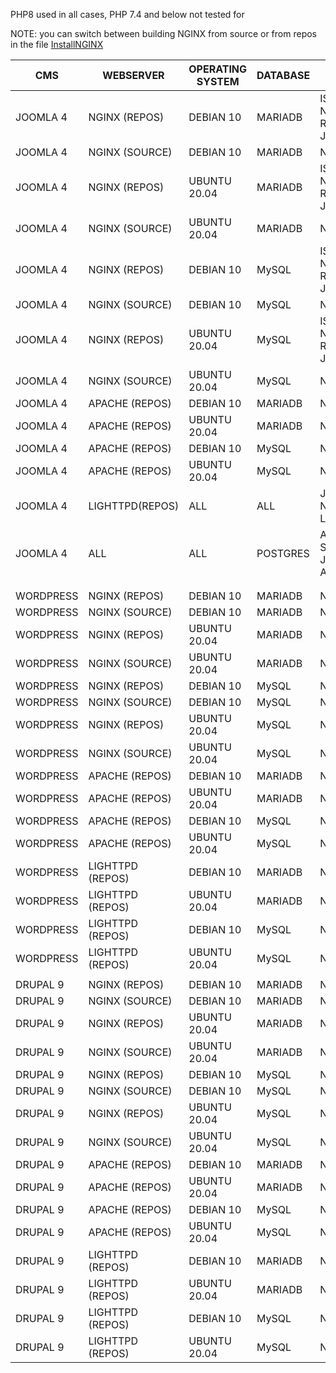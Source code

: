 PHP8 used in all cases, PHP 7.4 and below not tested for

NOTE: you can switch between building NGINX from source or from repos in the file [InstallNGINX](https://github.com/agile-deployer/agile-infrastructure-webserver-scripts/blob/master/installscripts/InstallNGINX.sh)

|     CMS        |        WEBSERVER        |       OPERATING SYSTEM     |          DATABASE        |                        STATUS                    |
| -------------- | ----------------------- | -------------------------- | ------------------------ | ------------------------------------------------ |
|   JOOMLA 4     |       NGINX (REPOS)     |         DEBIAN 10          |           MARIADB        | ISSUES WITH USING NGINX FROM REPOS FOR JOOMLA 4  |
|   JOOMLA 4     |       NGINX (SOURCE)    |         DEBIAN 10          |           MARIADB        | NO KNOWN ISSUES                                  |
|   JOOMLA 4     |       NGINX (REPOS)     |        UBUNTU 20.04        |           MARIADB        | ISSUES WITH USING NGINX FROM REPOS FOR JOOMLA 4  |
|   JOOMLA 4     |       NGINX (SOURCE)    |        UBUNTU 20.04        |           MARIADB        | NO KNOWN ISSUES                                  |
|   JOOMLA 4     |       NGINX (REPOS)     |         DEBIAN 10          |            MySQL         | ISSUES WITH USING NGINX FROM REPOS FOR JOOMLA 4  |
|   JOOMLA 4     |       NGINX (SOURCE)    |         DEBIAN 10          |            MySQL         | NO KNOWN ISSUES                                  |
|   JOOMLA 4     |       NGINX (REPOS)     |       UBUNTU 20.04         |            MySQL         | ISSUES WITH USING NGINX FROM REPOS FOR JOOMLA 4  |
|   JOOMLA 4     |       NGINX (SOURCE)    |       UBUNTU 20.04         |            MySQL         | NO KNOWN ISSUES                                  |
|   JOOMLA 4     |       APACHE (REPOS)    |         DEBIAN 10          |           MARIADB        | NO KNOWN ISSUES                                  |
|   JOOMLA 4     |       APACHE (REPOS)    |       UBUNTU 20.04         |           MARIADB        | NO KNOWN ISSUES                                  |
|   JOOMLA 4     |       APACHE (REPOS)    |         DEBIAN 10          |            MySQL         | NO KNOWN ISSUES                                  |
|   JOOMLA 4     |       APACHE (REPOS)    |       UBUNTU 20.04         |            MySQL         | NO KNOWN ISSUES                                  |
|   JOOMLA 4     |       LIGHTTPD(REPOS)   |            ALL             |             ALL          | JOOMLA 4 DOES NOT SUPPORT LIGHTTPD               |
|   JOOMLA 4     |       ALL               |            ALL             |           POSTGRES       | ADT DOES NOT SUPPORT JOOMLA/POSTGRES AT PRESENT  |
|                |                         |                            |                          |                                                  |
|                |                         |                            |                          |                                                  |
|   WORDPRESS    |       NGINX (REPOS)     |         DEBIAN 10          |           MARIADB        | NO KNOWN ISSUES                                  |
|   WORDPRESS    |       NGINX (SOURCE)    |         DEBIAN 10          |           MARIADB        | NO KNOWN ISSUES                                  |
|   WORDPRESS    |       NGINX (REPOS)     |        UBUNTU 20.04        |           MARIADB        | NO KNOWN ISSUES                                  |
|   WORDPRESS    |       NGINX (SOURCE)    |        UBUNTU 20.04        |           MARIADB        | NO KNOWN ISSUES                                  |
|   WORDPRESS    |       NGINX (REPOS)     |         DEBIAN 10          |            MySQL         | NO KNOWN ISSUES                                  |
|   WORDPRESS    |       NGINX (SOURCE)    |         DEBIAN 10          |            MySQL         | NO KNOWN ISSUES                                  |
|   WORDPRESS    |       NGINX (REPOS)     |       UBUNTU 20.04         |            MySQL         | NO KNOWN ISSUES                                  |
|   WORDPRESS    |       NGINX (SOURCE)    |       UBUNTU 20.04         |            MySQL         | NO KNOWN ISSUES                                  |
|   WORDPRESS    |       APACHE (REPOS)    |         DEBIAN 10          |           MARIADB        | NO KNOWN ISSUES                                  |
|   WORDPRESS    |       APACHE (REPOS)    |       UBUNTU 20.04         |           MARIADB        | NO KNOWN ISSUES                                  |
|   WORDPRESS    |       APACHE (REPOS)    |         DEBIAN 10          |            MySQL         | NO KNOWN ISSUES                                  |
|   WORDPRESS    |       APACHE (REPOS)    |       UBUNTU 20.04         |            MySQL         | NO KNOWN ISSUES                                  |
|   WORDPRESS    |       LIGHTTPD (REPOS)  |         DEBIAN 10          |           MARIADB        | NO KNOWN ISSUES                                  |
|   WORDPRESS    |       LIGHTTPD (REPOS)  |       UBUNTU 20.04         |           MARIADB        | NO KNOWN ISSUES                                  |
|   WORDPRESS    |       LIGHTTPD (REPOS)  |         DEBIAN 10          |            MySQL         | NO KNOWN ISSUES                                  |
|   WORDPRESS    |       LIGHTTPD (REPOS)  |       UBUNTU 20.04         |            MySQL         | NO KNOWN ISSUES                                  |
|                |                         |                            |                          |                                                  |
|   DRUPAL 9     |       NGINX (REPOS)     |         DEBIAN 10          |           MARIADB        | NO KNOWN ISSUES                                  |
|   DRUPAL 9     |       NGINX (SOURCE)    |         DEBIAN 10          |           MARIADB        | NO KNOWN ISSUES                                  |
|   DRUPAL 9     |       NGINX (REPOS)     |        UBUNTU 20.04        |           MARIADB        | NO KNOWN ISSUES                                  |
|   DRUPAL 9     |       NGINX (SOURCE)    |        UBUNTU 20.04        |           MARIADB        | NO KNOWN ISSUES                                  |
|   DRUPAL 9     |       NGINX (REPOS)     |         DEBIAN 10          |            MySQL         | NO KNOWN ISSUES                                  |
|   DRUPAL 9     |       NGINX (SOURCE)    |         DEBIAN 10          |            MySQL         | NO KNOWN ISSUES                                  |
|   DRUPAL 9     |       NGINX (REPOS)     |       UBUNTU 20.04         |            MySQL         | NO KNOWN ISSUES                                  |
|   DRUPAL 9     |       NGINX (SOURCE)    |       UBUNTU 20.04         |            MySQL         | NO KNOWN ISSUES                                  |
|   DRUPAL 9     |       APACHE (REPOS)    |         DEBIAN 10          |           MARIADB        | NO KNOWN ISSUES                                  |
|   DRUPAL 9     |       APACHE (REPOS)    |       UBUNTU 20.04         |           MARIADB        | NO KNOWN ISSUES                                  |
|   DRUPAL 9     |       APACHE (REPOS)    |         DEBIAN 10          |            MySQL         | NO KNOWN ISSUES                                  |
|   DRUPAL 9     |       APACHE (REPOS)    |       UBUNTU 20.04         |            MySQL         | NO KNOWN ISSUES                                  |
|   DRUPAL 9     |       LIGHTTPD (REPOS)  |         DEBIAN 10          |           MARIADB        | NO KNOWN ISSUES                                  |
|   DRUPAL 9     |       LIGHTTPD (REPOS)  |       UBUNTU 20.04         |           MARIADB        | NO KNOWN ISSUES                                  |
|   DRUPAL 9     |       LIGHTTPD (REPOS)  |         DEBIAN 10          |            MySQL         | NO KNOWN ISSUES                                  |
|   DRUPAL 9     |       LIGHTTPD (REPOS)  |       UBUNTU 20.04         |            MySQL         | NO KNOWN ISSUES                                  |
